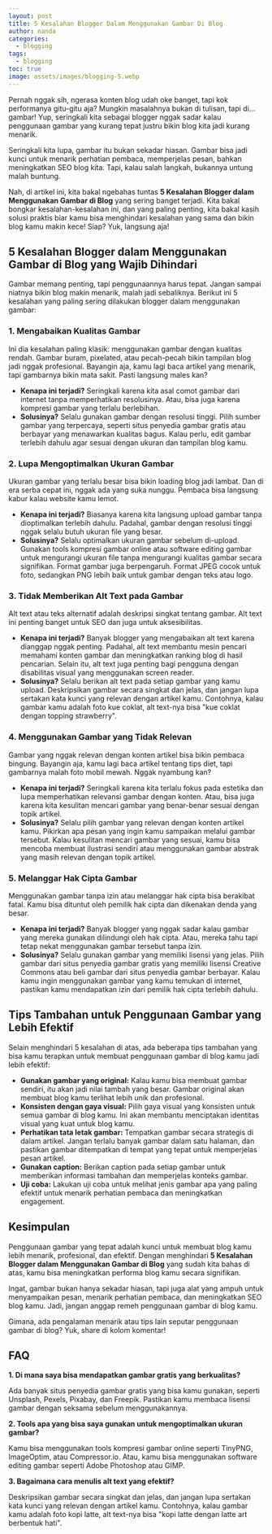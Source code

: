 ```yaml
---
layout: post
title: 5 Kesalahan Blogger Dalam Menggunakan Gambar Di Blog
author: nanda
categories:
  - blogging
tags:
  - blogging
toc: true
image: assets/images/blogging-5.webp
---
```



Pernah nggak sih, ngerasa konten blog udah oke banget, tapi kok performanya gitu-gitu aja? Mungkin masalahnya bukan di tulisan, tapi di... gambar! Yup, seringkali kita sebagai blogger nggak sadar kalau penggunaan gambar yang kurang tepat justru bikin blog kita jadi kurang menarik.

Seringkali kita lupa, gambar itu bukan sekadar hiasan. Gambar bisa jadi kunci untuk menarik perhatian pembaca, memperjelas pesan, bahkan meningkatkan SEO blog kita. Tapi, kalau salah langkah, bukannya untung malah buntung.

Nah, di artikel ini, kita bakal ngebahas tuntas **5 Kesalahan Blogger dalam Menggunakan Gambar di Blog** yang sering banget terjadi. Kita bakal bongkar kesalahan-kesalahan ini, dan yang paling penting, kita bakal kasih solusi praktis biar kamu bisa menghindari kesalahan yang sama dan bikin blog kamu makin kece! Siap? Yuk, langsung aja!

## 5 Kesalahan Blogger dalam Menggunakan Gambar di Blog yang Wajib Dihindari

Gambar memang penting, tapi penggunaannya harus tepat. Jangan sampai niatnya bikin blog makin menarik, malah jadi sebaliknya. Berikut ini 5 kesalahan yang paling sering dilakukan blogger dalam menggunakan gambar:

### 1\. Mengabaikan Kualitas Gambar

Ini dia kesalahan paling klasik: menggunakan gambar dengan kualitas rendah. Gambar buram, pixelated, atau pecah-pecah bikin tampilan blog jadi nggak profesional. Bayangin aja, kamu lagi baca artikel yang menarik, tapi gambarnya bikin mata sakit. Pasti langsung males kan?

- **Kenapa ini terjadi?** Seringkali karena kita asal comot gambar dari internet tanpa memperhatikan resolusinya. Atau, bisa juga karena kompresi gambar yang terlalu berlebihan.
- **Solusinya?** Selalu gunakan gambar dengan resolusi tinggi. Pilih sumber gambar yang terpercaya, seperti situs penyedia gambar gratis atau berbayar yang menawarkan kualitas bagus. Kalau perlu, edit gambar terlebih dahulu agar sesuai dengan ukuran dan tampilan blog kamu.

### 2\. Lupa Mengoptimalkan Ukuran Gambar

Ukuran gambar yang terlalu besar bisa bikin loading blog jadi lambat. Dan di era serba cepat ini, nggak ada yang suka nunggu. Pembaca bisa langsung kabur kalau website kamu lemot.

- **Kenapa ini terjadi?** Biasanya karena kita langsung upload gambar tanpa dioptimalkan terlebih dahulu. Padahal, gambar dengan resolusi tinggi nggak selalu butuh ukuran file yang besar.
- **Solusinya?** Selalu optimalkan ukuran gambar sebelum di-upload. Gunakan tools kompresi gambar online atau software editing gambar untuk mengurangi ukuran file tanpa mengurangi kualitas gambar secara signifikan. Format gambar juga berpengaruh. Format JPEG cocok untuk foto, sedangkan PNG lebih baik untuk gambar dengan teks atau logo.

### 3\. Tidak Memberikan Alt Text pada Gambar

Alt text atau teks alternatif adalah deskripsi singkat tentang gambar. Alt text ini penting banget untuk SEO dan juga untuk aksesibilitas.

- **Kenapa ini terjadi?** Banyak blogger yang mengabaikan alt text karena dianggap nggak penting. Padahal, alt text membantu mesin pencari memahami konten gambar dan meningkatkan ranking blog di hasil pencarian. Selain itu, alt text juga penting bagi pengguna dengan disabilitas visual yang menggunakan screen reader.
- **Solusinya?** Selalu berikan alt text pada setiap gambar yang kamu upload. Deskripsikan gambar secara singkat dan jelas, dan jangan lupa sertakan kata kunci yang relevan dengan artikel kamu. Contohnya, kalau gambar kamu adalah foto kue coklat, alt text-nya bisa "kue coklat dengan topping strawberry".

### 4\. Menggunakan Gambar yang Tidak Relevan

Gambar yang nggak relevan dengan konten artikel bisa bikin pembaca bingung. Bayangin aja, kamu lagi baca artikel tentang tips diet, tapi gambarnya malah foto mobil mewah. Nggak nyambung kan?

- **Kenapa ini terjadi?** Seringkali karena kita terlalu fokus pada estetika dan lupa memperhatikan relevansi gambar dengan konten. Atau, bisa juga karena kita kesulitan mencari gambar yang benar-benar sesuai dengan topik artikel.
- **Solusinya?** Selalu pilih gambar yang relevan dengan konten artikel kamu. Pikirkan apa pesan yang ingin kamu sampaikan melalui gambar tersebut. Kalau kesulitan mencari gambar yang sesuai, kamu bisa mencoba membuat ilustrasi sendiri atau menggunakan gambar abstrak yang masih relevan dengan topik artikel.

### 5\. Melanggar Hak Cipta Gambar

Menggunakan gambar tanpa izin atau melanggar hak cipta bisa berakibat fatal. Kamu bisa dituntut oleh pemilik hak cipta dan dikenakan denda yang besar.

- **Kenapa ini terjadi?** Banyak blogger yang nggak sadar kalau gambar yang mereka gunakan dilindungi oleh hak cipta. Atau, mereka tahu tapi tetap nekat menggunakan gambar tersebut tanpa izin.
- **Solusinya?** Selalu gunakan gambar yang memiliki lisensi yang jelas. Pilih gambar dari situs penyedia gambar gratis yang memiliki lisensi Creative Commons atau beli gambar dari situs penyedia gambar berbayar. Kalau kamu ingin menggunakan gambar yang kamu temukan di internet, pastikan kamu mendapatkan izin dari pemilik hak cipta terlebih dahulu.

## Tips Tambahan untuk Penggunaan Gambar yang Lebih Efektif

Selain menghindari 5 kesalahan di atas, ada beberapa tips tambahan yang bisa kamu terapkan untuk membuat penggunaan gambar di blog kamu jadi lebih efektif:

- **Gunakan gambar yang original:** Kalau kamu bisa membuat gambar sendiri, itu akan jadi nilai tambah yang besar. Gambar original akan membuat blog kamu terlihat lebih unik dan profesional.
- **Konsisten dengan gaya visual:** Pilih gaya visual yang konsisten untuk semua gambar di blog kamu. Ini akan membantu menciptakan identitas visual yang kuat untuk blog kamu.
- **Perhatikan tata letak gambar:** Tempatkan gambar secara strategis di dalam artikel. Jangan terlalu banyak gambar dalam satu halaman, dan pastikan gambar ditempatkan di tempat yang tepat untuk memperjelas pesan artikel.
- **Gunakan caption:** Berikan caption pada setiap gambar untuk memberikan informasi tambahan dan memperjelas konteks gambar.
- **Uji coba:** Lakukan uji coba untuk melihat jenis gambar apa yang paling efektif untuk menarik perhatian pembaca dan meningkatkan engagement.

## Kesimpulan

Penggunaan gambar yang tepat adalah kunci untuk membuat blog kamu lebih menarik, profesional, dan efektif. Dengan menghindari **5 Kesalahan Blogger dalam Menggunakan Gambar di Blog** yang sudah kita bahas di atas, kamu bisa meningkatkan performa blog kamu secara signifikan.

Ingat, gambar bukan hanya sekadar hiasan, tapi juga alat yang ampuh untuk menyampaikan pesan, menarik perhatian pembaca, dan meningkatkan SEO blog kamu. Jadi, jangan anggap remeh penggunaan gambar di blog kamu.

Gimana, ada pengalaman menarik atau tips lain seputar penggunaan gambar di blog? Yuk, share di kolom komentar!

## FAQ

**1\. Di mana saya bisa mendapatkan gambar gratis yang berkualitas?**

Ada banyak situs penyedia gambar gratis yang bisa kamu gunakan, seperti Unsplash, Pexels, Pixabay, dan Freepik. Pastikan kamu membaca lisensi gambar dengan seksama sebelum menggunakannya.

**2\. Tools apa yang bisa saya gunakan untuk mengoptimalkan ukuran gambar?**

Kamu bisa menggunakan tools kompresi gambar online seperti TinyPNG, ImageOptim, atau Compressor.io. Atau, kamu bisa menggunakan software editing gambar seperti Adobe Photoshop atau GIMP.

**3\. Bagaimana cara menulis alt text yang efektif?**

Deskripsikan gambar secara singkat dan jelas, dan jangan lupa sertakan kata kunci yang relevan dengan artikel kamu. Contohnya, kalau gambar kamu adalah foto kopi latte, alt text-nya bisa "kopi latte dengan latte art berbentuk hati".
